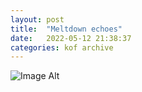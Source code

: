 ```yaml
---
layout:	post
title:	"Meltdown echoes"
date:	2022-05-12 21:38:37
categories:	kof archive
---
```


![Image Alt](https://k0f.github.io/assets/DSC_0068.JPG)